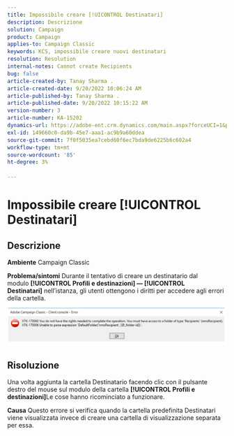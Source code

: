 ```yaml
---
title: Impossibile creare [!UICONTROL Destinatari]
description: Descrizione
solution: Campaign
product: Campaign
applies-to: Campaign Classic
keywords: KCS, impossibile creare nuovi destinatari
resolution: Resolution
internal-notes: Cannot create Recipients
bug: false
article-created-by: Tanay Sharma .
article-created-date: 9/20/2022 10:06:24 AM
article-published-by: Tanay Sharma .
article-published-date: 9/20/2022 10:15:22 AM
version-number: 3
article-number: KA-15202
dynamics-url: https://adobe-ent.crm.dynamics.com/main.aspx?forceUCI=1&pagetype=entityrecord&etn=knowledgearticle&id=687448df-cb38-ed11-9db1-002248086735
exl-id: 149660c0-da9b-45e7-aaa1-ac9b9a60ddea
source-git-commit: 7f0f5035ea7cebd60f6ec7bda9de6225b6c602a4
workflow-type: tm+mt
source-wordcount: '85'
ht-degree: 3%

---
```


# Impossibile creare [!UICONTROL Destinatari]

## Descrizione

<b>Ambiente</b>
Campaign Classic


<b>Problema/sintomi</b>
Durante il tentativo di creare un destinatario dal modulo <b>[!UICONTROL Profili e destinazioni] — [!UICONTROL Destinatari]</b> nell’istanza, gli utenti ottengono i diritti per accedere agli errori della cartella.



![](assets/___f4809700-cd38-ed11-9db1-002248086735___.png)


## Risoluzione




Una volta aggiunta la cartella Destinatario facendo clic con il pulsante destro del mouse sul modulo della cartella <b>[!UICONTROL Profili e destinazioni]</b>Le cose hanno ricominciato a funzionare.


<b>Causa</b>
Questo errore si verifica quando la cartella predefinita Destinatari viene visualizzata invece di creare una cartella di visualizzazione separata per essa.
